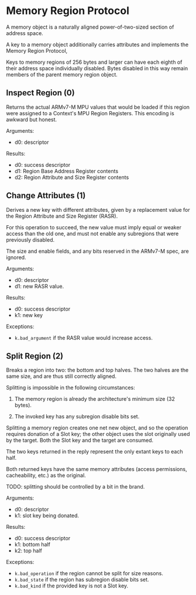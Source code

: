 Memory Region Protocol
======================

A memory object is a naturally aligned power-of-two-sized section of address
space.

A key to a memory object additionally carries attributes and implements the
Memory Region Protocol, 

Keys to memory regions of 256 bytes and larger can have each eighth of their
address space individually disabled.  Bytes disabled in this way remain members
of the parent memory region object.


Inspect Region (0)
------------------

Returns the actual ARMv7-M MPU values that would be loaded if this region were
assigned to a Context's MPU Region Registers.  This encoding is awkward but
honest.

Arguments:
- d0: descriptor

Results:
- d0: success descriptor
- d1: Region Base Address Register contents
- d2: Region Attribute and Size Register contents


Change Attributes (1)
---------------------

Derives a new key with different attributes, given by a replacement value for
the Region Attribute and Size Register (RASR).

For this operation to succeed, the new value must imply equal or weaker access
than the old one, and must not enable any subregions that were previously
disabled.

The size and enable fields, and any bits reserved in the ARMv7-M spec, are
ignored.

Arguments:
- d0: descriptor
- d1: new RASR value.

Results:
- d0: success descriptor
- k1: new key

Exceptions:
- `k.bad_argument` if the RASR value would increase access.


Split Region (2)
----------------

Breaks a region into two: the bottom and top halves.  The two halves are the
same size, and are thus still correctly aligned.

Splitting is impossible in the following circumstances:

 1. The memory region is already the architecture's minimum size (32 bytes).

 2. The invoked key has any subregion disable bits set.

Splitting a memory region creates one net new object, and so the operation
requires donation of a Slot key; the other object uses the slot originally used
by the target.  Both the Slot key and the target are consumed.

The two keys returned in the reply represent the only extant keys to each half.

Both returned keys have the same memory attributes (access permissions,
cacheability, etc.) as the original.

TODO: splitting should be controlled by a bit in the brand.

Arguments:
- d0: descriptor
- k1: slot key being donated.

Results:
- d0: success descriptor
- k1: bottom half
- k2: top half

Exceptions:
- `k.bad_operation` if the region cannot be split for size reasons.
- `k.bad_state` if the region has subregion disable bits set.
- `k.bad_kind` if the provided key is not a Slot key.



